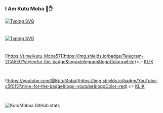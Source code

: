 ### I Am Kutu Moba  👊✋

<!--
**KutuMobaa/KutuMobaa** is a ✨ _special_ ✨ repository because its `README.md` (this file) appears on your GitHub profile.

Here are some ideas to get you started:

- 🔭 I’m currently working on ...
- 🌱 I’m currently learning ...
- 👯 I’m looking to collaborate on ...
- 🤔 I’m looking for help with ...
- 💬 Ask me about ...
- 📫 How to reach me: ...
- 😄 Pronouns: ...
- ⚡ Fun fact: ...
-->
[![Typing SVG](https://readme-typing-svg.demolab.com/?lines=Selamat+Datang+Di+Dunia+Matrix;Semua+Repository+Sudah+Teruji)](https://git.io/typing-svg)
#
[![Typing SVG](https://readme-typing-svg.demolab.com/?lines=Salam+Hormat;JIEN+SHOO)](https://git.io/typing-svg)
#
![https://t.me/kutu_Moba57](https://img.shields.io/badge/Telegram-2CA5E0?style=for-the-badge&logo=telegram&logoColor=white) 👉
[KLIK](https://t.me/kutu_Moba57)

#
![https://youtube.com/@KutuMoba](https://img.shields.io/badge/YouTube-c5f015?style=for-the-badge&logo=youtube&logoColor=red) 👉 
[KLIK](https://youtube.com/@KutuMoba)

#
![KutuMobaa GitHub stats](https://github-readme-stats.vercel.app/api?username=KutuMobaa&show_icons=true&theme=radical)
